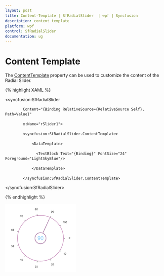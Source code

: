 ```yaml
---
layout: post
title: Content-Template | SfRadialSlider  | wpf | Syncfusion
description: content template  
platform: wpf
control: SfRadialSlider 
documentation: ug
---
```


# Content Template

The [ContentTemplate](https://help.syncfusion.com/cr/wpf/Syncfusion.SfRadialMenu.Wpf~Syncfusion.Windows.Controls.Navigation.SfRadialSlider~ContentTemplate.html) property can be used to customize the content of the Radial Slider. 


{% highlight XAML %}

  <syncfusion:SfRadialSlider

            Content="{Binding RelativeSource={RelativeSource Self}, Path=Value}"

            x:Name="rSlider1">

            <syncfusion:SfRadialSlider.ContentTemplate>

                <DataTemplate>

                  <TextBlock Text="{Binding}" FontSize="24" Foreground="LightSkyBlue"/>

                </DataTemplate>

            </syncfusion:SfRadialSlider.ContentTemplate>

  </syncfusion:SfRadialSlider>

{% endhighlight %}

![Content template](Concepts_images/Concepts_img4.png)








